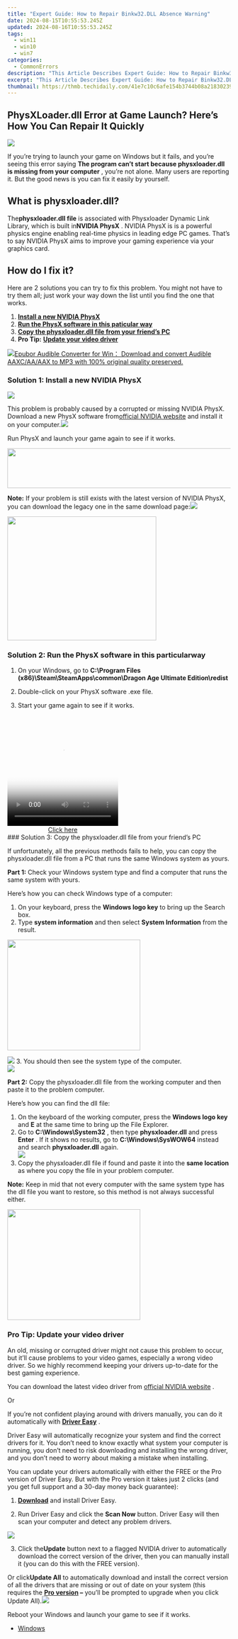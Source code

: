 ```yaml
---
title: "Expert Guide: How to Repair Binkw32.DLL Absence Warning"
date: 2024-08-15T10:55:53.245Z
updated: 2024-08-16T10:55:53.245Z
tags:
  - win11
  - win10
  - win7
categories:
  - CommonErrors
description: "This Article Describes Expert Guide: How to Repair Binkw32.DLL Absence Warning"
excerpt: "This Article Describes Expert Guide: How to Repair Binkw32.DLL Absence Warning"
thumbnail: https://thmb.techidaily.com/41e7c10c6afe154b3744b08a21830239b330cdc09fe1222610e43f6045480d9b.jpg
---
```


## PhysXLoader.dll Error at Game Launch? Here’s How You Can Repair It Quickly

![](https://images.drivereasy.com/wp-content/uploads/2017/09/img_59c9f567be322.png)

 If you’re trying to launch your game on Windows but it fails, and you’re seeing this error saying   **The program can’t start because physxloader.dll is missing from your computer** , you’re not alone. Many users are reporting it. But the good news is you can fix it easily by yourself.

## What is physxloader.dll?

 The**physxloader.dll file** is associated with Physxloader Dynamic Link Library, which is built in**NVIDIA PhysX** . NVIDIA PhysX is is a powerful physics engine enabling real-time physics in leading edge PC games. That’s to say NVIDIA PhysX aims to improve your gaming experience via your graphics card.

## How do I fix it?

 Here are 2 solutions you can try to fix this problem. You might not have to try them all; just work your way down the list until you find the one that works.

1. **[Install a new NVIDIA PhysX](https://tools.techidaily.com/drivereasy/download/)**
2. **[Run the PhysX software in this paticular way](https://tools.techidaily.com/drivereasy/download/)**
3. [**Copy the physxloader.dll file from your friend’s PC**](https://tools.techidaily.com/drivereasy/download/)
4. **Pro Tip:** **[Update your video driver](https://tools.techidaily.com/drivereasy/download/)**

<!-- affiliate ads begin -->
<a href="https://secure.2checkout.com/order/checkout.php?PRODS=4708689&QTY=1&AFFILIATE=108875&CART=1"><img src="https://www.epubor.com/images/uppic/audible-converter-interface.png" border="0">Epubor Audible Converter for Win： Download and convert Audible AAXC/AA/AAX to MP3 with 100% original quality preserved.</a>
<!-- affiliate ads end -->
### Solution 1: Install a new NVIDIA PhysX

<!-- affiliate ads begin -->
<a href="https://shop.mondly.com/affiliate.php?ACCOUNT=ATISTUDI&AFFILIATE=108875&PATH=https%3A%2F%2Fwww.mondly.com%3FAFFILIATE%3D108875%26RESOURCE%3D%2BBusiness%2B970x90%2B"><img src="https://secure.avangate.com/images/merchant/69c418c33ec2e1a4267fa9bb77fa1428/business-970x90.gif" border="0"></a>
<!-- affiliate ads end -->
 This problem is probably caused by a corrupted or missing NVIDIA PhysX. Download a new PhysX software from[official NVIDIA website](http://www.nvidia.com/object/physx-9.17.0524-driver.html) and install it on your computer.![](https://images.drivereasy.com/wp-content/uploads/2018/10/img_5bc552da776d4.jpg)

Run PhysX and launch your game again to see if it works.

<!-- affiliate ads begin -->
<a href="https://aligracehair.sjv.io/c/5597632/2087267/19272" target="_top" id="2087267"><img src="//a.impactradius-go.com/display-ad/19272-2087267" border="0" alt="" width="728" height="90"/></a><img height="0" width="0" src="https://imp.pxf.io/i/5597632/2087267/19272" style="position:absolute;visibility:hidden;" border="0" />
<!-- affiliate ads end -->
**Note:** If your problem is still exists with the latest version of NVIDIA PhysX, you can download the legacy one in the same download page:![](https://images.drivereasy.com/wp-content/uploads/2018/10/img_5bc5535c7fd5e.jpg)

<!-- affiliate ads begin -->
<a href="https://getlyla.pxf.io/c/5597632/1455723/15391" target="_top" id="1455723"><img src="//a.impactradius-go.com/display-ad/15391-1455723" border="0" alt="" width="336" height="280"/></a><img height="0" width="0" src="https://imp.pxf.io/i/5597632/1455723/15391" style="position:absolute;visibility:hidden;" border="0" />
<!-- affiliate ads end -->
### Solution 2: Run the PhysX software in this particularway

 1) On your Windows, go to   **C:\\Program Files (x86)\\Steam\\SteamApps\\common\\Dragon Age Ultimate Edition\\redist**

 2) Double-click on your PhysX software .exe file.

 3) Start your game again to see if it works.

<!-- affiliate ads begin -->
<span id="1997795">
					<video width="250" height="250" style="cursor:pointer"
           poster="//a.impactradius-go.com/display-clicktoplayimage/1997795.jpeg"
           onclick="if(!this.playClicked){this.play();this.setAttribute('controls',true);this.playClicked=true;}">
	   <source src="//a.impactradius-go.com/display-ad/23621-1997795">
	   <img src="//a.impactradius-go.com/display-clicktoplayimage/1997795.jpeg" style="border: none; height: 100%; width: 100%; object-fit: contain">
	</video>
	<div style="width:250px;text-align:center"><a href="javascript:window.open(decodeURIComponent('https%3A%2F%2Fproteahair.pxf.io%2Fc%2F5597632%2F1997795%2F23621'), '_blank');void(0);">Click here</a></div>
</span>
<img height="0" width="0" src="https://imp.pxf.io/i/5597632/1997795/23621" style="position:absolute;visibility:hidden;" border="0" />
<!-- affiliate ads end -->
### Solution 3: Copy the physxloader.dll file from your friend’s PC

 If unfortunately, all the previous methods fails to help, you can copy the physxloader.dll file from a PC that runs the same Windows system as yours.

**Part 1:**   Check your Windows system type and find a computer that runs the same system with yours.

Here’s how you can check Windows type of a computer:

1. On your keyboard, press the **Windows logo key**   to bring up the Search box.
2. Type **system information**   and then select **System Information**   from the result.  
<!-- affiliate ads begin -->
<a href="https://bluettius.sjv.io/c/5597632/2027209/17108" target="_top" id="2027209"><img src="//a.impactradius-go.com/display-ad/17108-2027209" border="0" alt="" width="300" height="250"/></a><img height="0" width="0" src="https://imp.pxf.io/i/5597632/2027209/17108" style="position:absolute;visibility:hidden;" border="0" />
<!-- affiliate ads end -->
![](https://images.drivereasy.com/wp-content/uploads/2018/10/img_5bc4618cc9a83.jpg)
3. You should then see the system type of the computer.  
![](https://images.drivereasy.com/wp-content/uploads/2018/10/img_5bc461cb24500.jpg)

**Part 2:**  Copy the physxloader.dll file from the working computer and then paste it to the problem computer.

Here’s how you can find the dll file:

1. On the keyboard of the working computer, press the **Windows logo key**   and **E**   at the same time to bring up the File Explorer.
2. Go to **C:\\Windows\\System32** , then type **physxloader.dll**  and press **Enter** . If it shows no results, go to **C:\\Windows\\SysWOW64**  instead and search **physxloader.dll**  again.  
![](https://images.drivereasy.com/wp-content/uploads/2018/10/img_5bc55648c21f8.jpg)
3. Copy the physxloader.dll  file if found and paste it into the **same location**   as where you copy the file in your problem computer.

**Note:**   Keep in mid that not every computer with the same system type has the dll file you want to restore, so this method is not always successful either.

<!-- affiliate ads begin -->
<a href="https://printrendy.pxf.io/c/5597632/1453721/17020" target="_top" id="1453721"><img src="//a.impactradius-go.com/display-ad/17020-1453721" border="0" alt="" width="300" height="250"/></a><img height="0" width="0" src="https://imp.pxf.io/i/5597632/1453721/17020" style="position:absolute;visibility:hidden;" border="0" />
<!-- affiliate ads end -->
### Pro Tip: Update your video driver

 An old, missing or corrupted driver might not cause this problem to occur, but it’ll cause problems to your video games, especially a wrong video driver. So we highly recommend keeping your drivers up-to-date for the best gaming experience.

 You can download the latest video driver from [official NVIDIA website](http://www.nvidia.com/object/physx-9.17.0524-driver.html) .

 Or

 If you’re not confident playing around with drivers manually, you can do it automatically with **[Driver Easy](https://tools.techidaily.com/drivereasy/download/)** .

 Driver Easy will automatically recognize your system and find the correct drivers for it. You don’t need to know exactly what system your computer is running, you don’t need to risk downloading and installing the wrong driver, and you don’t need to worry about making a mistake when installing.

 You can update your drivers automatically with either the FREE or the Pro version of Driver Easy. But with the Pro version it takes just 2 clicks (and you get full support and a 30-day money back guarantee):

 1) **[Download](https://tools.techidaily.com/drivereasy/download/)**   and install Driver Easy.

 2) Run Driver Easy and click the **Scan Now**   button. Driver Easy will then scan your computer and detect any problem drivers.

![](https://images.drivereasy.com/wp-content/uploads/2017/09/img_59c8cc9febab7.jpg)

 3) Click the**Update** button next to a flagged NVIDIA driver to automatically download the correct version of the driver, then you can manually install it (you can do this with the FREE version).  
  
 Or click**Update All** to automatically download and install the correct version of all the drivers that are missing or out of date on your system (this requires the **[Pro version](https://tools.techidaily.com/drivereasy/download/) –** you’ll be prompted to upgrade when you click Update All).![](https://images.drivereasy.com/wp-content/uploads/2017/09/img_59ca0cb183e6d.jpg)

Reboot your Windows and launch your game to see if it works.

* [Windows](https://tools.techidaily.com/drivereasy/download/)

<ins class="adsbygoogle"
     style="display:block"
     data-ad-format="autorelaxed"
     data-ad-client="ca-pub-7571918770474297"
     data-ad-slot="1223367746"></ins>



<ins class="adsbygoogle"
     style="display:block"
     data-ad-client="ca-pub-7571918770474297"
     data-ad-slot="8358498916"
     data-ad-format="auto"
     data-full-width-responsive="true"></ins>


